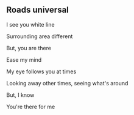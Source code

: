 ## Roads universal

I see you white line

Surrounding area different

But, you are there

Ease my mind

My eye follows you at times

Looking away other times, seeing what's around

But, I know

You're there for me